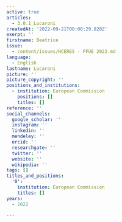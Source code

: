 ```yaml
---
active: true
articles:
  - 3.0.1_Lucaroni
createdAt: '2022-09-21T08:08:29.828Z'
exerpt: ''
firstname: Beatrice
issue:
  - content/issues/HCERES - PFUE 2022.md
language:
  - English
lastname: Lucaroni
picture: ''
picture_copyright: ''
positions_and_institutions:
  - institution: European Commission
    positions: []
    titles: []
reference: ''
social_channels:
  google_scholar: ''
  instagram: ''
  linkedin: ''
  mendeley: ''
  orcid: ''
  researchgate: ''
  twitter: ''
  website: ''
  wikipedia: ''
tags: []
titles_and_positions:
  '0':
    institution: European Commission
    titles: []
years:
  - 2022

---
```

